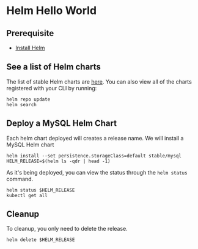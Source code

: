 # Helm Hello World

## Prerequisite

* [Install Helm](helm-install.md)

## See a list of Helm charts

The list of stable Helm charts are [here](https://github.com/kubernetes/charts/tree/master/stable).  You can also view all of the charts registered with your CLI by running:

```shell
helm repo update
helm search
```

## Deploy a MySQL Helm Chart

Each helm chart deployed will creates a release name.  We will install a MySQL Helm chart

```shell
helm install --set persistence.storageClass=default stable/mysql
HELM_RELEASE=$(helm ls -qdr | head -1)
```

As it's being deployed, you can view the status through the `helm status` command.

```shell
helm status $HELM_RELEASE
kubectl get all
```

## Cleanup

To cleanup, you only need to delete the release.

```shell
helm delete $HELM_RELEASE
```
